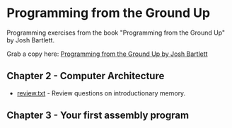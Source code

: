 # Programming from the Ground Up 
Programming exercises from the book "Programming from the Ground Up" by Josh Bartlett.

Grab a copy here: 
[Programming from the Ground Up by Josh Bartlett](https://download-mirror.savannah.gnu.org/releases/pgubook/ProgrammingGroundUp-1-0-booksize.pdf)

## Chapter 2 - Computer Architecture
*	[review.txt](https://github.com/Eqliphex/programming-from-the-ground-up/blob/master/ch02%20-%20Computer_Architecture/review.txt)  -  Review questions on introductionary memory. 

## Chapter 3 - Your first assembly program

